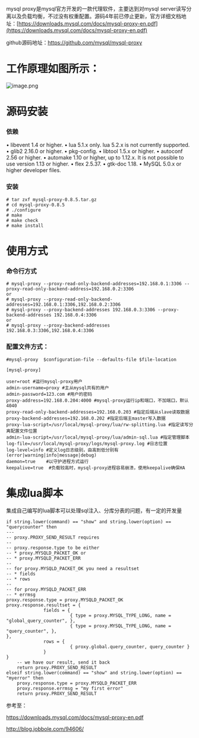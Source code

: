 mysql proxy是mysql官方开发的一款代理软件，主要达到对mysql server读写分离以及负载均衡，不过没有权重配置。源码4年前已停止更新，官方详细文档地址：[https://downloads.mysql.com/docs/mysql-proxy-en.pdf](https://downloads.mysql.com/docs/mysql-proxy-en.pdf)

github源码地址：https://github.com/mysql/mysql-proxy

# 工作原理如图所示：
![image.png](https://github.com/jwongzblog/myblog/blob/master/image/mysql-proxy.png)


# 源码安装
### 依赖
• libevent 1.4 or higher.
• lua 5.1.x only. lua 5.2.x is not currently supported.
• glib2 2.16.0 or higher.
• pkg-config.
• libtool 1.5.x or higher.
• autoconf 2.56 or higher.
• automake 1.10 or higher, up to 1.12.x. It is not possible to use version 1.13 or higher.
• flex 2.5.37.
• gtk-doc 1.18.
• MySQL 5.0.x or higher developer files.
### 安装
```
# tar zxf mysql-proxy-0.8.5.tar.gz
# cd mysql-proxy-0.8.5
# ./configure
# make
# make check
# make install
```
# 使用方式
### 命令行方式
```
# mysql-proxy --proxy-read-only-backend-addresses=192.168.0.1:3306 --proxy-read-only-backend-address=192.168.0.2:3306
or
# mysql-proxy --proxy-read-only-backend-addresses=192.168.0.1:3306,192.168.0.2:3306
# mysql-proxy --proxy-backend-addresses 192.168.0.3:3306 --proxy-backend-addresses 192.168.0.4:3306
or
# mysql-proxy --proxy-backend-addresses 192.168.0.3:3306,192.168.0.4:3306
```
### 配置文件方式：
```
#mysql-proxy  $configuration-file --defaults-file $file-location

[mysql-proxy]

user=root #运行mysql-proxy用户
admin-username=proxy #主从mysql共有的用户
admin-password=123.com #用户的密码
proxy-address=192.168.0.204:4000 #mysql-proxy运行ip和端口，不加端口，默认4040
proxy-read-only-backend-addresses=192.168.0.203 #指定后端从slave读取数据
proxy-backend-addresses=192.168.0.202 #指定后端主master写入数据
proxy-lua-script=/usr/local/mysql-proxy/lua/rw-splitting.lua #指定读写分离配置文件位置
admin-lua-script=/usr/local/mysql-proxy/lua/admin-sql.lua #指定管理脚本
log-file=/usr/local/mysql-proxy/logs/mysql-proxy.log #日志位置
log-level=info #定义log日志级别，由高到低分别有(error|warning|info|message|debug)
daemon=true    #以守护进程方式运行
keepalive=true  #负载较高时，mysql-proxy进程容易崩溃，使用keepalive确保HA
```
# 集成lua脚本
集成自己编写的lua脚本可以处理sql注入、分库分表的问题，有一定的开发量
```
if string.lower(command) == "show" and string.lower(option) == "querycounter" then
---
-- proxy.PROXY_SEND_RESULT requires
--
-- proxy.response.type to be either
-- * proxy.MYSQLD_PACKET_OK or
-- * proxy.MYSQLD_PACKET_ERR
--
-- for proxy.MYSQLD_PACKET_OK you need a resultset
-- * fields
-- * rows
--
-- for proxy.MYSQLD_PACKET_ERR
-- * errmsg
proxy.response.type = proxy.MYSQLD_PACKET_OK
proxy.response.resultset = {
              fields = {
                        { type = proxy.MYSQL_TYPE_LONG, name = "global_query_counter", },
                        { type = proxy.MYSQL_TYPE_LONG, name = "query_counter", },
},
              rows = {
                        { proxy.global.query_counter, query_counter }
              }
}
    -- we have our result, send it back
    return proxy.PROXY_SEND_RESULT
elseif string.lower(command) == "show" and string.lower(option) == "myerror" then
    proxy.response.type = proxy.MYSQLD_PACKET_ERR
    proxy.response.errmsg = "my first error"
    return proxy.PROXY_SEND_RESULT
```
参考至：

https://downloads.mysql.com/docs/mysql-proxy-en.pdf

http://blog.jobbole.com/94606/
